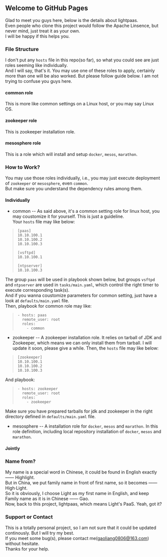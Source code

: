 ## Welcome to GitHub Pages

Glad to meet you guys here, below is the details about lightpaas.</br>
Even people who clone this project would follow the Apache Linsence, but never mind, just treat it as your own.</br>
I will be happy if this helps you.

### File Structure

I don't put any `hosts` file in this repo(so far), so what you could see are just roles seeming like individually.</br>
And I will say, that's it. You may use one of these roles to apply, certainly more than one will be also worked. But please follow guide below. I am not trying to confuse you guys here.</br>
#### common role
This is more like common settings on a Linux host, or you may say Linux OS.

#### zookeeper role
This is zookeeper installation role.

#### mesosphere role
This is a role which will install and setup `docker`, `mesos`, `marathon`.

### How to Work?

You may use those roles individually, i.e., you may just execute deployment of `zookeeper` or `mesosphere`, even `common`.</br>
But make sure you understand the dependency rules among them.

#### Individually

- common -- As said above, it's a common setting role for linux host, you may coustomize it for yourself. This is just a guideline.</br>
Your `hosts` file may like below:</br>
>`[paas]`</br>
>`10.10.100.1`</br>
>`10.10.100.2`</br>
>`10.10.100.3`</br>
>
>`[vsftpd]`</br>
>`10.10.100.1`</br>
>
>`[ntpserver]`</br>
>`10.10.100.3`</br>

The group `paas` will be used in playbook shown below, but groups `vsftpd` and `ntpserver` are used in `tasks/main.yaml`, which control the right timer to execute corresponding task(s).</br>
And if you wanna coustomize parameters for common setting, just have a look at `defaults/main.yaml` file. </br>
Then, playbook for common role may like:</br>
>`- hosts: paas`</br>
>`  remote_user: root`</br>
>`  roles:`</br>
>`    - common`</br>

- zookeeper -- A zookeeper installation role. It relies on tarball of JDK and Zookeeper, which means we can only install them from tarball. I will update it soon, please give a while. Then, the `hosts` file may like below:</br>
>`[zookeeper]`</br>
>`10.10.100.1`</br>
>`10.10.100.2`</br>
>`10.10.100.3`</br>

And playbook:
>`- hosts: zookeeper`</br>
>`  remote_user: root`</br>
>`  roles:`</br>
>`    - zookeeper`</br>

Make sure you have prepared tarballs for jdk and zookeeper in the right directory defined in `defaults/main.yaml` file.

- mesosphere -- A installation role for `docker`, `mesos` and `marathon`. In this role definition, including local repository installation of `docker`, `mesos` and `marathon`.

#### Jointly

### Name from?

My name is a special word in Chinese, it could be found in English exactly —— Highlight.</br>
But in China, we put family name in front of first name, so it becomes —— High·Light.</br>
So it is obviously, I choose Light as my first name in English, and keep Family name as it is in Chinese —— Gao.</br>
Now, back to this project, lightpaas, which means Light's PaaS. Yeah, got it?

### Support or Contact

This is a totally personal project, so I am not sure that it could be updated continously. But I will try my best.</br>
If you meet some bug(s), please contact me(gaoliang0806@163.com) without hesitate.</br>
Thanks for your help.
